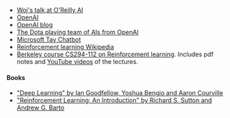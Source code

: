 - [Woj's talk at O'Reilly AI](https://conferences.oreilly.com/artificial-intelligence/ai-ca/public/schedule/detail/71237)
- [OpenAI](https://openai.com/)
- [OpenAI blog](https://blog.openai.com/)
- [The Dota playing team of AIs from OpenAI](https://blog.openai.com/openai-five/)
- [Microsoft Tay Chatbot](https://en.wikipedia.org/wiki/Tay_(bot))
- [Reinforcement learning Wikipedia](https://en.wikipedia.org/wiki/Reinforcement_learning)
- [Berkeley course CS294-112 on Reinforcement learning](http://rail.eecs.berkeley.edu/deeprlcourse/). Includes pdf notes and [YouTube videos](https://www.youtube.com/playlist?list=PLkFD6_40KJIxJMR-j5A1mkxK26gh_qg37) of the lectures.

#### Books

- ["Deep Learning" by Ian Goodfellow, Yoshua Bengio and Aaron Courville](https://www.amazon.com/dp/0262035618)
- ["Reinforcement Learning: An Introduction" by Richard S. Sutton and Andrew G. Barto](https://www.amazon.com/dp/0262039249)
